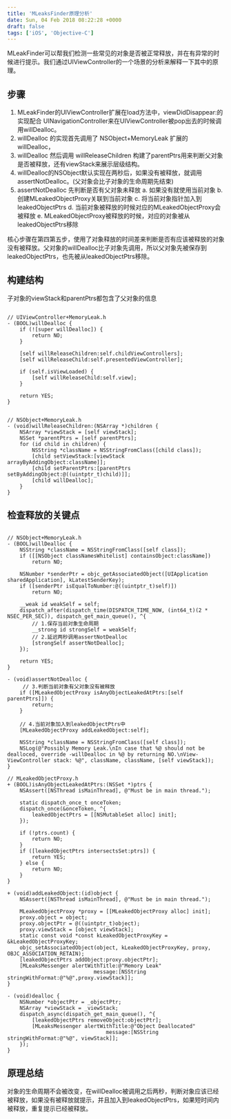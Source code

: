 ```yaml
---
title: 'MLeaksFinder原理分析'
date: Sun, 04 Feb 2018 08:22:28 +0000
draft: false
tags: ['iOS', 'Objective-C']
---
```


MLeakFinder可以帮我们检测一些常见的对象是否被正常释放，并在有异常的时候进行提示。我们通过UIViewController的一个场景的分析来解释一下其中的原理。

步骤
--

1.  MLeakFinder的UIViewController扩展在load方法中，viewDidDisappear:的实现配合 UINavigationController来在UIViewController被pop出去的时候调用willDealloc。
2.  willDealloc 的实现首先调用了 NSObject+MemoryLeak 扩展的 willDealloc，
3.  willDealloc 然后调用 willReleaseChildren 构建了parentPtrs用来判断父对象是否被释放，还有viewStack来展示层级结构。
4.  willDealloc的NSObject默认实现在两秒后，如果没有被释放，就调用assertNotDealloc。(父对象会比子对象的生命周期先结束)
5.  assertNotDealloc 先判断是否有父对象未释放 a. 如果没有就使用当前对象 b. 创建MLeakedObjectProxy关联到当前对象 c. 将当前对象指针加入到leakedObjectPtrs d. 当前对象被释放的时候对应的MLeakedObjectProxy会被释放 e. MLeakedObjectProxy被释放的时候，对应的对象被从leakedObjectPtrs移除

核心步骤在第四第五步，使用了对象释放的时间差来判断是否有应该被释放的对象没有被释放。父对象的willDealloc比子对象先调用，所以父对象先被保存到leakedObjectPtrs，也先被从leakedObjectPtrs移除。

构建结构
----

子对象的viewStack和parentPtrs都包含了父对象的信息
```

// UIViewController+MemoryLeak.h
- (BOOL)willDealloc {
    if (![super willDealloc]) {
        return NO;
    }

    [self willReleaseChildren:self.childViewControllers];
    [self willReleaseChild:self.presentedViewController];

    if (self.isViewLoaded) {
        [self willReleaseChild:self.view];
    }

    return YES;
}


// NSObject+MemoryLeak.h
- (void)willReleaseChildren:(NSArray *)children {
    NSArray *viewStack = [self viewStack];
    NSSet *parentPtrs = [self parentPtrs];
    for (id child in children) {
        NSString *className = NSStringFromClass([child class]);
        [child setViewStack:[viewStack arrayByAddingObject:className]];
        [child setParentPtrs:[parentPtrs setByAddingObject:@((uintptr_t)child)]];
        [child willDealloc];
    }
} 

```


检查释放的关键点
--------


```

// NSObject+MemoryLeak.h
- (BOOL)willDealloc {
    NSString *className = NSStringFromClass([self class]);
    if ([[NSObject classNamesWhitelist] containsObject:className])
        return NO;

    NSNumber *senderPtr = objc_getAssociatedObject([UIApplication sharedApplication], kLatestSenderKey);
    if ([senderPtr isEqualToNumber:@((uintptr_t)self)])
        return NO;

    __weak id weakSelf = self;
    dispatch_after(dispatch_time(DISPATCH_TIME_NOW, (int64_t)(2 * NSEC_PER_SEC)), dispatch_get_main_queue(), ^{
        // 1.保存当前对象生命周期
        __strong id strongSelf = weakSelf; 
        // 2.延迟两秒调用assertNotDealloc
        [strongSelf assertNotDealloc]; 
    });

    return YES;
}

- (void)assertNotDealloc {
     // 3.判断当前对象有父对象没有被释放
    if ([MLeakedObjectProxy isAnyObjectLeakedAtPtrs:[self parentPtrs]]) { 
        return;
    }

    // 4.当前对象加入到leakedObjectPtrs中
    [MLeakedObjectProxy addLeakedObject:self];

    NSString *className = NSStringFromClass([self class]);
    NSLog(@"Possibly Memory Leak.\nIn case that %@ should not be dealloced, override -willDealloc in %@ by returning NO.\nView-ViewController stack: %@", className, className, [self viewStack]);
}

// MLeakedObjectProxy.h
+ (BOOL)isAnyObjectLeakedAtPtrs:(NSSet *)ptrs {
    NSAssert([NSThread isMainThread], @"Must be in main thread.");

    static dispatch_once_t onceToken;
    dispatch_once(&onceToken, ^{
        leakedObjectPtrs = [[NSMutableSet alloc] init];
    });

    if (!ptrs.count) {
        return NO;
    }
    if ([leakedObjectPtrs intersectsSet:ptrs]) {
        return YES;
    } else {
        return NO;
    }
}

+ (void)addLeakedObject:(id)object {
    NSAssert([NSThread isMainThread], @"Must be in main thread.");

    MLeakedObjectProxy *proxy = [[MLeakedObjectProxy alloc] init];
    proxy.object = object;
    proxy.objectPtr = @((uintptr_t)object);
    proxy.viewStack = [object viewStack];
    static const void *const kLeakedObjectProxyKey = &kLeakedObjectProxyKey;
    objc_setAssociatedObject(object, kLeakedObjectProxyKey, proxy, OBJC_ASSOCIATION_RETAIN);    
    [leakedObjectPtrs addObject:proxy.objectPtr];    
    [MLeaksMessenger alertWithTitle:@"Memory Leak"
                            message:[NSString stringWithFormat:@"%@",proxy.viewStack]];
}

- (void)dealloc {
    NSNumber *objectPtr = _objectPtr;
    NSArray *viewStack = _viewStack;
    dispatch_async(dispatch_get_main_queue(), ^{
        [leakedObjectPtrs removeObject:objectPtr];
        [MLeaksMessenger alertWithTitle:@"Object Deallocated"
                                message:[NSString stringWithFormat:@"%@", viewStack]];
    });
} 

```


原理总结
----

对象的生命周期不会被改变，在willDealloc被调用之后两秒，判断对象应该已经被释放，如果没有被释放就提示，并且加入到leakedObjectPtrs，如果短时间内被释放，重复提示已经被释放。